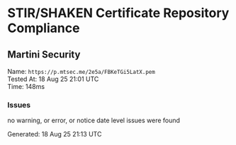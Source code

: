 # STIR/SHAKEN Certificate Repository Compliance

## Martini Security

Name: `https://p.mtsec.me/2e5a/FBKeTGi5LatX.pem`\
Tested At: 18 Aug 25 21:01 UTC\
Time: 148ms

### Issues

no warning, or error, or notice date level issues were found

Generated: 18 Aug 25 21:13 UTC